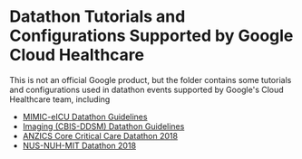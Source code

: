# Datathon Tutorials and Configurations Supported by Google Cloud Healthcare

This is not an official Google product, but the folder contains some tutorials
and configurations used in datathon events supported by Google's Cloud
Healthcare team, including

*   [MIMIC-eICU Datathon Guidelines](mimic_eicu/README.md)
*   [Imaging (CBIS-DDSM) Datathon Guidelines](imaging/README.md)
*   [ANZICS Core Critical Care Datathon 2018](anzics18/README.md)
*   [NUS-NUH-MIT Datathon 2018](nusdatathon18/README.md)

